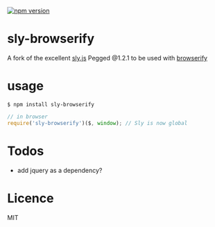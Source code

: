 [![npm version](https://badge.fury.io/js/sly-browserify.svg)](https://badge.fury.io/js/sly-browserify)

# sly-browserify
A fork of the excellent [sly.js](https://github.com/darsain/sly) Pegged @1.2.1 to be used with [browserify](http://browserify.org)

# usage
```shell
$ npm install sly-browserify
```
```javascript
// in browser
require('sly-browserify')($, window); // Sly is now global
```

# Todos
- add jquery as a dependency?

# Licence
MIT